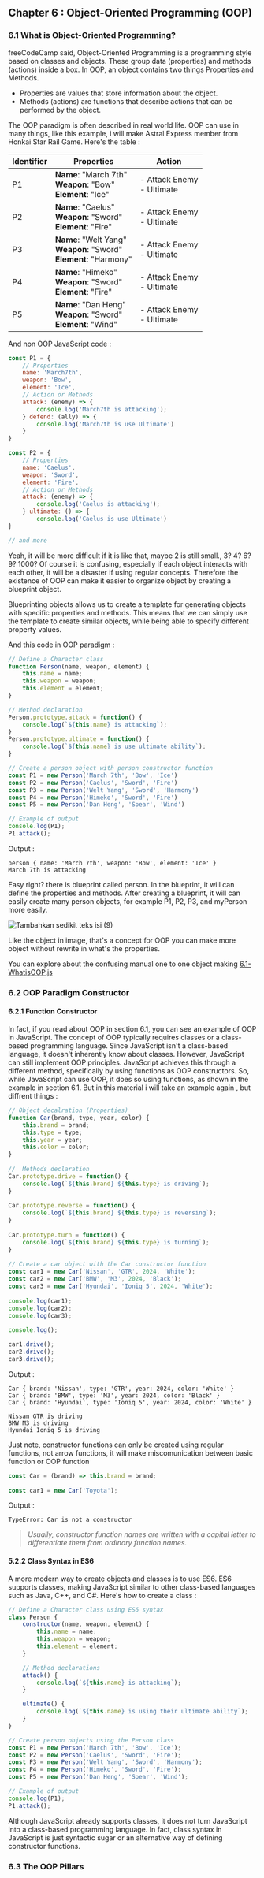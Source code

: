 ## Chapter 6 : Object-Oriented Programming (OOP)

### 6.1 What is Object-Oriented Programming?

freeCodeCamp said, Object-Oriented Programming is a programming style based on classes and objects. These group data (properties) and methods (actions) inside a box. In OOP, an object contains two things Properties and Methods.

- Properties are values that store information about the object.
- Methods (actions) are functions that describe actions that can be performed by the object.

The OOP paradigm is often described in real world life. OOP can use in many things, like this example, i will make Astral Express member from Honkai Star Rail Game. Here's the table :

| Identifier       | **Properties**                                                                    | **Action**                          |
| ---------------- | --------------------------------------------------------------------------------- | ----------------------------------- |
| P1               | **Name**: "March 7th" <br> **Weapon**: "Bow" <br> **Element**: "Ice"              | - Attack Enemy <br> - Ultimate |
| P2               | **Name**: "Caelus" <br> **Weapon**: "Sword" <br> **Element**: "Fire"              | - Attack Enemy <br> - Ultimate      |
| P3               | **Name**: "Welt Yang" <br> **Weapon**: "Sword" <br> **Element**: "Harmony"        | - Attack Enemy <br> - Ultimate      |
| P4               | **Name**: "Himeko" <br> **Weapon**: "Sword" <br> **Element**: "Fire"              | - Attack Enemy <br> - Ultimate      |
| P5               | **Name**: "Dan Heng" <br> **Weapon**: "Sword" <br> **Element**: "Wind"            | - Attack Enemy <br> - Ultimate      |

And non OOP JavaScript code : 

```javascript
const P1 = {
    // Properties
    name: 'March7th',
    weapon: 'Bow',
    element: 'Ice',
    // Action or Methods
    attack: (enemy) => {
        console.log('March7th is attacking');
    } defend: (ally) => {
        console.log('March7th is use Ultimate')
    }
}

const P2 = {
    // Properties
    name: 'Caelus',
    weapon: 'Sword',
    element: 'Fire',
    // Action or Methods
    attack: (enemy) => {
        console.log('Caelus is attacking');
    } ultimate: () => {
        console.log('Caelus is use Ultimate')
}

// and more
```
Yeah, it will be more difficult if it is like that, maybe 2 is still small., 3? 4? 6? 9? 1000? Of course it is confusing, especially if each object interacts with each other, it will be a disaster if using regular concepts. Therefore the existence of OOP can make it easier to organize object by creating a blueprint object. 

Blueprinting objects allows us to create a template for generating objects with specific properties and methods. This means that we can simply use the template to create similar objects, while being able to specify different property values.

And this code in OOP paradigm : 
```javascript
// Define a Character class
function Person(name, weapon, element) {
    this.name = name;
    this.weapon = weapon;
    this.element = element;
}

// Method declaration
Person.prototype.attack = function() {
    console.log(`${this.name} is attacking`);
}
Person.prototype.ultimate = function() {
    console.log(`${this.name} is use ultimate ability`);
}

// Create a person object with person constructor function
const P1 = new Person('March 7th', 'Bow', 'Ice')
const P2 = new Person('Caelus', 'Sword', 'Fire')
const P3 = new Person('Welt Yang', 'Sword', 'Harmony')
const P4 = new Person('Himeko', 'Sword', 'Fire')
const P5 = new Person('Dan Heng', 'Spear', 'Wind')

// Example of output
console.log(P1);
P1.attack();
```
Output : 
```
person { name: 'March 7th', weapon: 'Bow', element: 'Ice' }
March 7th is attacking
```
Easy right? there is blueprint called person. In the blueprint, it will can define the properties and methods. After creating a blueprint, it will can easily create many person objects, for example P1, P2, P3, and myPerson more easily.

![Tambahkan sedikit teks isi (9)](https://hackmd.io/_uploads/S1QrCuX5A.png)

Like the object in image, that's a concept for OOP you can make more object without rewrite in what's the properties. 

You can explore about the confusing manual one to one object making [6.1-WhatisOOP.js]()

### 6.2 OOP Paradigm Constructor

#### 6.2.1 Function Constructor

In fact, if you read about OOP in section 6.1, you can see an example of OOP in JavaScript. The concept of OOP typically requires classes or a class-based programming language. Since JavaScript isn't a class-based language, it doesn't inherently know about classes. However, JavaScript can still implement OOP principles. JavaScript achieves this through a different method, specifically by using functions as OOP constructors. So, while JavaScript can use OOP, it does so using functions, as shown in the example in section 6.1. But in this material i will take an example again , but diffrent things : 
```javascript
// Object decalration (Properties)
function Car(brand, type, year, color) {
    this.brand = brand;
    this.type = type;
    this.year = year;
    this.color = color;
}
 
//  Methods declaration
Car.prototype.drive = function() {
    console.log(`${this.brand} ${this.type} is driving`);
}
 
Car.prototype.reverse = function() {
    console.log(`${this.brand} ${this.type} is reversing`);
}
 
Car.prototype.turn = function() {
    console.log(`${this.brand} ${this.type} is turning`);
}
 
// Create a car object with the Car constructor function
const car1 = new Car('Nissan', 'GTR', 2024, 'White');
const car2 = new Car('BMW', 'M3', 2024, 'Black');
const car3 = new Car('Hyundai', 'Ioniq 5', 2024, 'White');
 
console.log(car1);
console.log(car2);
console.log(car3);
 
console.log();

car1.drive();
car2.drive();
car3.drive();
```
Output : 
```
Car { brand: 'Nissan', type: 'GTR', year: 2024, color: 'White' }
Car { brand: 'BMW', type: 'M3', year: 2024, color: 'Black' }
Car { brand: 'Hyundai', type: 'Ioniq 5', year: 2024, color: 'White' }

Nissan GTR is driving
BMW M3 is driving
Hyundai Ioniq 5 is driving
```
Just note, constructor functions can only be created using regular functions, not arrow functions, it will make miscomunication between basic function or OOP function

```javascript
const Car = (brand) => this.brand = brand;
 
const car1 = new Car('Toyota');
```
Output : 
```
TypeError: Car is not a constructor
```

> *Usually, constructor function names are written with a capital letter to differentiate them from ordinary function names.*

#### 5.2.2 Class Syntax in ES6

A more modern way to create objects and classes is to use ES6. ES6 supports classes, making JavaScript similar to other class-based languages such as Java, C++, and C#. Here's how to create a class : 

```javascript
// Define a Character class using ES6 syntax
class Person {
    constructor(name, weapon, element) {
        this.name = name;
        this.weapon = weapon;
        this.element = element;
    }

    // Method declarations
    attack() {
        console.log(`${this.name} is attacking`);
    }

    ultimate() {
        console.log(`${this.name} is using their ultimate ability`);
    }
}

// Create person objects using the Person class
const P1 = new Person('March 7th', 'Bow', 'Ice');
const P2 = new Person('Caelus', 'Sword', 'Fire');
const P3 = new Person('Welt Yang', 'Sword', 'Harmony');
const P4 = new Person('Himeko', 'Sword', 'Fire');
const P5 = new Person('Dan Heng', 'Spear', 'Wind');

// Example of output
console.log(P1);
P1.attack();
```
Although JavaScript already supports classes, it does not turn JavaScript into a class-based programming language. In fact, class syntax in JavaScript is just syntactic sugar or an alternative way of defining constructor functions.

### 6.3 The OOP Pillars

